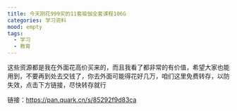 ```yaml
---
title: 今天刚花999买的11套瑜伽全套课程106G
categories: 学习资料
mood: empty
tags:
  - 学习
  - 教育
---
```





这些资源都是我在外面花高价买来的，而且我看了都非常的有价值，希望大家也能用到，不要再到处去交钱了，你去外面可能得花好几万，咱们这里免费转存，以防失效，点击下方链接，尽快转存就行

链接：https://pan.quark.cn/s/85292f9d83ca








